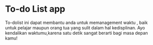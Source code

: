 # To-do List app
To-dolist ini dapat membantu anda untuk memanagement waktu , baik untuk pelajar maupun orang tua yang sulit dalam hal kedisplinan. Ayo kendalikan waktumu,karena satu detik sangat berarti bagi masa depan kamu!
